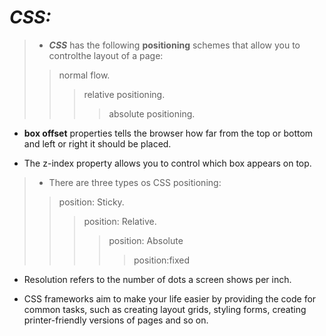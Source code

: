 # _CSS:_
>- ***CSS*** has the following **positioning** schemes that allow you to controlthe layout of a page: 
>> normal flow.
>>> relative positioning.
>>>> absolute positioning. 
+ **box offset** properties tells the browser how far from the top or bottom and left or right it should be placed.
* The z-index property allows you to control which box appears on top. 
>- There are three types os CSS positioning:
>> position: Sticky.
>>> position: Relative.
>>>> position: Absolute
>>>>> position:fixed
- Resolution refers to the number of dots a screen shows per inch.
+ CSS frameworks aim to make your life easier by providing the code for common tasks, such as creating layout grids, styling forms, creating printer-friendly versions of pages and so on.
